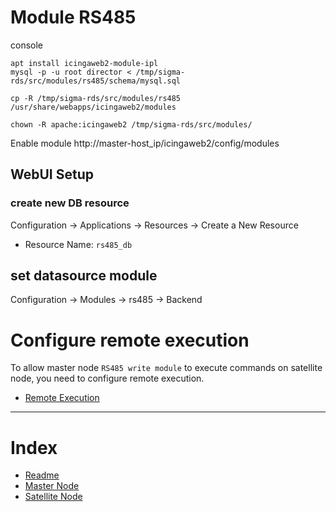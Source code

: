# Module RS485

console

```
apt install icingaweb2-module-ipl
mysql -p -u root director < /tmp/sigma-rds/src/modules/rs485/schema/mysql.sql

cp -R /tmp/sigma-rds/src/modules/rs485 /usr/share/webapps/icingaweb2/modules

chown -R apache:icingaweb2 /tmp/sigma-rds/src/modules/
```

Enable module http://master-host_ip/icingaweb2/config/modules

## WebUI Setup

### create new DB resource

Configuration -> Applications -> Resources -> Create a New Resource

- Resource Name: `rs485_db`

## set datasource module

Configuration -> Modules -> rs485 -> Backend

# Configure remote execution

To allow master node `RS485 write module` to execute commands on satellite node, you need to configure remote execution.

- [Remote Execution](/docs/remote_execution.md)

---

# Index

- [Readme](/readme.md)
- [Master Node](/docs/setup_master_debian.md)
- [Satellite Node](/docs/setup_satellite_debian.md)
